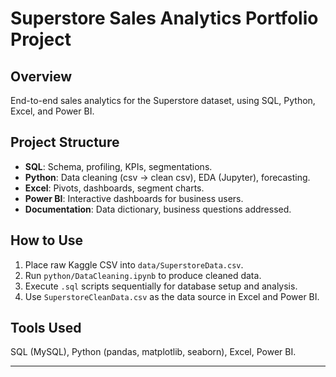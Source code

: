 # Superstore Sales Analytics Portfolio Project

## Overview
End-to-end sales analytics for the Superstore dataset, using SQL, Python, Excel, and Power BI.

## Project Structure
- **SQL**: Schema, profiling, KPIs, segmentations.
- **Python**: Data cleaning (csv → clean csv), EDA (Jupyter), forecasting.
- **Excel**: Pivots, dashboards, segment charts.
- **Power BI**: Interactive dashboards for business users.
- **Documentation**: Data dictionary, business questions addressed.

## How to Use
1. Place raw Kaggle CSV into `data/SuperstoreData.csv`.
2. Run `python/DataCleaning.ipynb` to produce cleaned data.
3. Execute `.sql` scripts sequentially for database setup and analysis.
4. Use `SuperstoreCleanData.csv` as the data source in Excel and Power BI.

## Tools Used
SQL (MySQL), Python (pandas, matplotlib, seaborn), Excel, Power BI.

---


